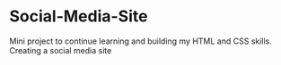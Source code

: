 # Social-Media-Site
Mini project to continue learning and building my HTML and CSS skills. Creating a social media site
